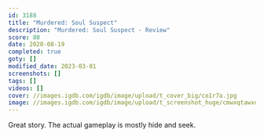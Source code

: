 ```yaml
---
id: 3188
title: "Murdered: Soul Suspect"
description: "Murdered: Soul Suspect - Review"
score: 80
date: 2020-08-19
completed: true
goty: []
modified_date: 2023-03-01
screenshots: []
tags: []
videos: []
cover: //images.igdb.com/igdb/image/upload/t_cover_big/co1r7a.jpg
image: //images.igdb.com/igdb/image/upload/t_screenshot_huge/cmwxqtawxope2ainripy.jpg
---
```

Great story. The actual gameplay is mostly hide and seek.